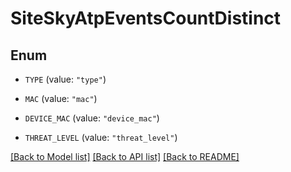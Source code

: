 # SiteSkyAtpEventsCountDistinct

## Enum


* `TYPE` (value: `"type"`)

* `MAC` (value: `"mac"`)

* `DEVICE_MAC` (value: `"device_mac"`)

* `THREAT_LEVEL` (value: `"threat_level"`)


[[Back to Model list]](../README.md#documentation-for-models) [[Back to API list]](../README.md#documentation-for-api-endpoints) [[Back to README]](../README.md)



